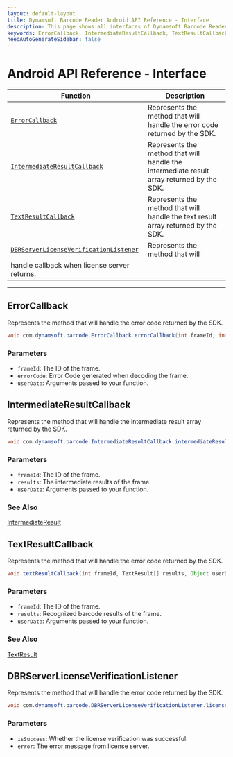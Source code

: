 ```yaml
---
layout: default-layout
title: Dynamsoft Barcode Reader Android API Reference - Interface
description: This page shows all interfaces of Dynamsoft Barcode Reader for Android SDK.
keywords: ErrorCallback, IntermediateResultCallback, TextResultCallback, DBRServerLicenseVerificationListener, interface, api reference, android
needAutoGenerateSidebar: false
---
```



# Android API Reference - Interface

  | Function | Description |
  |----------|-------------|
  | [`ErrorCallback`](#errorcallback) | Represents the method that will handle the error code returned by the SDK. |
  | [`IntermediateResultCallback`](#intermediateresultcallback) | Represents the method that will handle the intermediate result array returned by the SDK. |
  | [`TextResultCallback`](#textresultcallback) | Represents the method that will handle the text result array returned by the SDK. | 
  | [`DBRServerLicenseVerificationListener`](#dbrserverlicenseverificationlistener) | Represents the method that will
   handle callback when license server returns. | 
  
---

## ErrorCallback

Represents the method that will handle the error code returned by the SDK.

```java
void com.dynamsoft.barcode.ErrorCallback.errorCallback(int frameId, int errorCode, Object userData)	
```
   
### Parameters

- `frameId`: 	The ID of the frame.    
- `errorCode`: Error Code generated when decoding the frame.
- `userData`: Arguments passed to your function.

## IntermediateResultCallback

Represents the method that will handle the intermediate result array returned by the SDK.

```java
void com.dynamsoft.barcode.IntermediateResultCallback.intermediateResultCallback(int frameId, IntermediateResult[] results, Object userData)	
```

### Parameters

- `frameId`: The ID of the frame.  
- `results`: The intermediate results of the frame.   
- `userData`: Arguments passed to your function.   

### See Also

[IntermediateResult](class/IntermediateResult.md)

## TextResultCallback

Represents the method that will handle the error code returned by the SDK.

```java
void textResultCallback(int frameId, TextResult[] results, Object userData)
```

### Parameters

- `frameId`: The ID of the frame.  
- `results`: Recognized barcode results of the frame.   
- `userData`: Arguments passed to your function.

### See Also

[TextResult](class/TextResult.md)

## DBRServerLicenseVerificationListener

Represents the method that will handle the error code returned by the SDK.

```java
void com.dynamsoft.barcode.DBRServerLicenseVerificationListener.licenseVerificationCallback (boolean isSuccess, Exception error)
```
   
### Parameters

- `isSuccess`: Whether the license verification was successful. 
- `error`: The error message from license server. 

